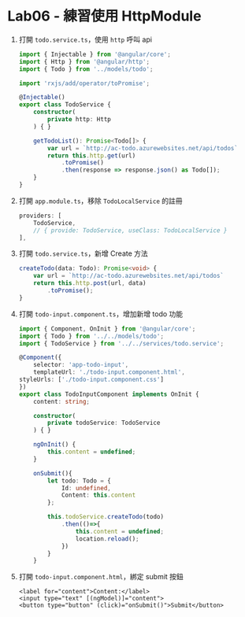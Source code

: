 # Lab06 - 練習使用 HttpModule

1. 打開 `todo.service.ts`，使用 `http` 呼叫 api

    ``` typescript
    import { Injectable } from '@angular/core';
    import { Http } from '@angular/http';
    import { Todo } from '../models/todo';

    import 'rxjs/add/operator/toPromise';

    @Injectable()
    export class TodoService {
        constructor(
            private http: Http
        ) { }

        getTodoList(): Promise<Todo[]> {    
            var url = `http://ac-todo.azurewebsites.net/api/todos`
            return this.http.get(url)
                .toPromise()
                .then(response => response.json() as Todo[]);
        }
    }
    ```

1. 打開 `app.module.ts`，移除 `TodoLocalService` 的註冊

    ``` typescript
    providers: [
        TodoService,
        // { provide: TodoService, useClass: TodoLocalService }
    ],
    ```

1. 打開 `todo.service.ts`，新增 Create 方法

    ``` typescript
    createTodo(data: Todo): Promise<void> {
        var url = `http://ac-todo.azurewebsites.net/api/todos`
        return this.http.post(url, data)
            .toPromise();
    }
    ```

1. 打開 `todo-input.component.ts`，增加新增 todo 功能

    ``` typescript
    import { Component, OnInit } from '@angular/core';
    import { Todo } from '../../models/todo';
    import { TodoService } from '../../services/todo.service';

    @Component({
        selector: 'app-todo-input',
        templateUrl: './todo-input.component.html',
    styleUrls: ['./todo-input.component.css']
    })
    export class TodoInputComponent implements OnInit {
        content: string;

        constructor(
            private todoService: TodoService
        ) { }

        ngOnInit() {
            this.content = undefined;
        }

        onSubmit(){
            let todo: Todo = {
                Id: undefined,
                Content: this.content
            };

            this.todoService.createTodo(todo)
                .then(()=>{
                    this.content = undefined;
                    location.reload();
                })
            }
        }
    ```

1. 打開 `todo-input.component.html`，綁定 submit 按鈕

    ```
    <label for="content">Content:</label>
    <input type="text" [(ngModel)]="content">
    <button type="button" (click)="onSubmit()">Submit</button>
    ```